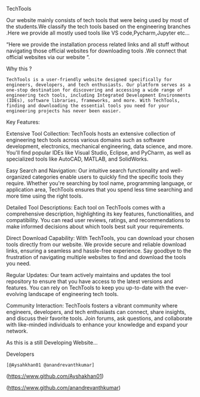 
TechTools

Our website mainly consists of tech tools that were being used by most of the students.We classify the tech tools based on the engineering branches .Here we provide all mostly used tools like VS code,Pycharm,Jupyter etc...

“Here we provide the installation process related links and all stuff without navigating those official websites for downloading tools .We connect that official websites via our website “.

Why this ?

    TechTools is a user-friendly website designed specifically for engineers, developers, and tech enthusiasts. Our platform serves as a one-stop destination for discovering and accessing a wide range of engineering tech tools, including Integrated Development Environments (IDEs), software libraries, frameworks, and more. With TechTools, finding and downloading the essential tools you need for your engineering projects has never been easier.

Key Features:

Extensive Tool Collection: TechTools hosts an extensive collection of engineering tech tools across various domains such as software development, electronics, mechanical engineering, data science, and more. You'll find popular IDEs like Visual Studio, Eclipse, and PyCharm, as well as specialized tools like AutoCAD, MATLAB, and SolidWorks.

Easy Search and Navigation: Our intuitive search functionality and well-organized categories enable users to quickly find the specific tools they require. Whether you're searching by tool name, programming language, or application area, TechTools ensures that you spend less time searching and more time using the right tools.

Detailed Tool Descriptions: Each tool on TechTools comes with a comprehensive description, highlighting its key features, functionalities, and compatibility. You can read user reviews, ratings, and recommendations to make informed decisions about which tools best suit your requirements.

Direct Download Capability: With TechTools, you can download your chosen tools directly from our website. We provide secure and reliable download links, ensuring a seamless and hassle-free experience. Say goodbye to the frustration of navigating multiple websites to find and download the tools you need.

Regular Updates: Our team actively maintains and updates the tool repository to ensure that you have access to the latest versions and features. You can rely on TechTools to keep you up-to-date with the ever-evolving landscape of engineering tech tools.

Community Interaction: TechTools fosters a vibrant community where engineers, developers, and tech enthusiasts can connect, share insights, and discuss their favorite tools. Join forums, ask questions, and collaborate with like-minded individuals to enhance your knowledge and expand your network.


As this is a still Developing Website...

Developers

    [@Aysahkhan01 @anandrevanthkumar]

(https://www.github.com/Ayshakhan01)

(https://www.github.com/anandrevanthkumar)


